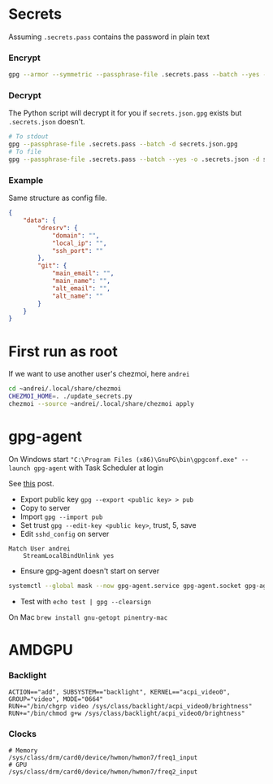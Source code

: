 # Secrets

Assuming `.secrets.pass` contains the password in plain text

### Encrypt

```sh
gpg --armor --symmetric --passphrase-file .secrets.pass --batch --yes --cipher-algo AES256 -o secrets.json.gpg .secrets.json
```

### Decrypt

The Python script will decrypt it for you if `secrets.json.gpg` exists but `.secrets.json` doesn't.

```sh
# To stdout
gpg --passphrase-file .secrets.pass --batch -d secrets.json.gpg
# To file
gpg --passphrase-file .secrets.pass --batch --yes -o .secrets.json -d secrets.json.gpg
```

### Example

Same structure as config file.

```json
{
    "data": {
        "dresrv": {
            "domain": "",
            "local_ip": "",
            "ssh_port": ""
        },
        "git": {
            "main_email": "",
            "main_name": "",
            "alt_email": "",
            "alt_name": ""
        }
    }
}
```

# First run as root

If we want to use another user's chezmoi, here `andrei`

```sh
cd ~andrei/.local/share/chezmoi
CHEZMOI_HOME=. ./update_secrets.py
chezmoi --source ~andrei/.local/share/chezmoi apply
```

# gpg-agent

On Windows start `"C:\Program Files (x86)\GnuPG\bin\gpgconf.exe" --launch gpg-agent` with Task Scheduler at login

See [this](https://superuser.com/a/1329299) post.

- Export public key `gpg --export <public key> > pub`
- Copy to server
- Import `gpg --import pub`
- Set trust `gpg --edit-key <public key>`, trust, 5, save
- Edit `sshd_config` on server
```
Match User andrei
    StreamLocalBindUnlink yes
```
- Ensure gpg-agent doesn't start on server
```sh
systemctl --global mask --now gpg-agent.service gpg-agent.socket gpg-agent-ssh.socket gpg-agent-extra.socket gpg-agent-browser.socket
```
- Test with `echo test | gpg --clearsign`

On Mac `brew install gnu-getopt pinentry-mac`

# AMDGPU

### Backlight
```
ACTION=="add", SUBSYSTEM=="backlight", KERNEL=="acpi_video0", GROUP="video", MODE="0664"
RUN+="/bin/chgrp video /sys/class/backlight/acpi_video0/brightness"
RUN+="/bin/chmod g+w /sys/class/backlight/acpi_video0/brightness"
```

### Clocks
```
# Memory
/sys/class/drm/card0/device/hwmon/hwmon7/freq1_input
# GPU
/sys/class/drm/card0/device/hwmon/hwmon7/freq2_input
```

